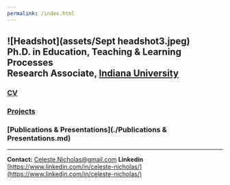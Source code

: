```yaml
---
permalink: /index.html
---
```

![Headshot](assets/Sept headshot3.jpeg) <br>
**Ph.D. in Education,** Teaching & Learning Processes <br>
**Research Associate,** [Indiana University](https://crlt.indiana.edu/people/index.html) <br>
----
### [CV](assets/CV-Nicholas_Research.pdf)
### [Projects](./Projects.md)
### [Publications & Presentations](./Publications & Presentations.md)
----

**Contact:** Celeste.Nicholas@gmail.com
**Linkedin** [https://www.linkedin.com/in/celeste-nicholas/](https://www.linkedin.com/in/celeste-nicholas/)

